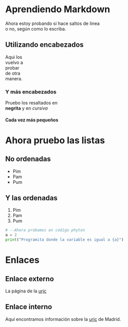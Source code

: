 # Aprendiendo Markdown

Ahora estoy probando
si hace saltos de linea  
o no, según como lo escriba.

## Utilizando encabezados

Aqui los  
vuelvo a  
probar  
de otra  
manera.

### Y más encabezados

Pruebo los resaltados en  
**negrita** y en *cursiva*

#### Cada vez más pequeños

# Ahora pruebo las listas
## No ordenadas

* Pim
* Pam
* Pum

## Y las ordenadas

1. Pim
2. Pam
3. Pum

```python
# --Ahora probamos en código phyton
a = 2
print("Programita donde la variable es igual a {a}")
```

# Enlaces

## Enlace externo
La página de la [urjc](https://www.urjc.es/)

## Enlace interno
Aquí encontramos información sobre la [urjc](#enlace) de Madrid.

